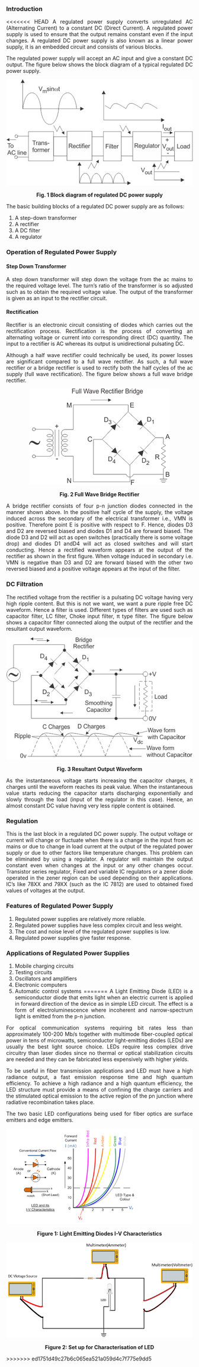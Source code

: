 ### Introduction
<div style="text-align:justify">

<<<<<<< HEAD
A regulated power supply converts unregulated AC (Alternating Current) to a constant DC (Direct Current). A regulated power supply is used to ensure that the output remains constant even if the input changes. A regulated DC power supply is also known as a linear power supply, it is an embedded circuit and consists of various blocks.<br>

The regulated power supply will accept an AC input and give a constant DC output. The figure below shows the block diagram of a typical regulated DC power supply.

<center>

![fig.1](images/ps1.jpg)

**Fig. 1 Block diagram of regulated DC power supply** </center>

The basic building blocks of a regulated DC power supply are as follows:

1. A step-down transformer
2. A rectifier
3. A DC filter
4. A regulator

### **Operation of Regulated Power Supply**

#### **Step Down Transformer**

A step down transformer will step down the voltage from the ac mains to the required voltage level. The turn’s ratio of the transformer is so adjusted such as to obtain the required voltage value. The output of the transformer is given as an input to the rectifier circuit.

#### **Rectification**

Rectifier is an electronic circuit consisting of diodes which carries out the rectification process. Rectification is the process of converting an alternating voltage or current into corresponding direct (DC) quantity. The input to a rectifier is AC whereas its output is unidirectional pulsating DC.

Although a half wave rectifier could technically be used, its power losses are significant compared to a full wave rectifier. As such, a full wave rectifier or a bridge rectifier is used to rectify both the half cycles of the ac supply (full wave rectification). The figure below shows a full wave bridge rectifier.

<center>

![fig.2](images/bridge.jpg)

**Fig. 2 Full Wave Bridge Rectifier** </center>

A bridge rectifier consists of four p-n junction diodes connected in the manner shown above. In the positive half cycle of the supply, the voltage induced across the secondary of the electrical transformer i.e., VMN is positive. Therefore point E is positive with respect to F. Hence, diodes D3 and D2 are reversed biased and diodes D1 and D4 are forward biased. The diode D3 and D2 will act as open switches (practically there is some voltage drop) and diodes D1 andD4 will act as closed switches and will start conducting. Hence a rectified waveform appears at the output of the rectifier as shown in the first figure. When voltage induced in secondary i.e. VMN is negative than D3 and D2 are forward biased with the other two reversed biased and a positive voltage appears at the input of the filter.

### **DC Filtration**

The rectified voltage from the rectifier is a pulsating DC voltage having very high ripple content. But this is not we want, we want a pure ripple free DC waveform. Hence a filter is used. Different types of filters are used such as capacitor filter, LC filter, Choke input filter, π type filter. The figure below shows a capacitor filter connected along the output of the rectifier and the resultant output waveform.

<center>

![fig.3](images/Output-Waveform.jpg)

**Fig. 3 Resultant Output Waveform** </center>

As the instantaneous voltage starts increasing the capacitor charges, it charges until the waveform reaches its peak value. When the instantaneous value starts reducing the capacitor starts discharging exponentially and slowly through the load (input of the regulator in this case). Hence, an almost constant DC value having very less ripple content is obtained.

### **Regulation**

This is the last block in a regulated DC power supply. The output voltage or current will change or fluctuate when there is a change in the input from ac mains or due to change in load current at the output of the regulated power supply or due to other factors like temperature changes. This problem can be eliminated by using a regulator. A regulator will maintain the output constant even when changes at the input or any other changes occur. Transistor series regulator, Fixed and variable IC regulators or a zener diode operated in the zener region can be used depending on their applications. IC’s like 78XX and 79XX (such as the IC 7812) are used to obtained fixed values of voltages at the output.

### **Features of Regulated Power Supply**

1. Regulated power supplies are relatively more reliable.
2. Regulated power supplies have less complex circuit and less weight.
3. The cost and noise level of the regulated power supplies is low.
4. Regulated power supplies give faster response.

### **Applications of Regulated Power Supplies**

1. Mobile charging circuits
2. Testing circuits
3. Oscillators and amplifiers
4. Electronic computers
5. Automatic control systems
=======
A Light Emitting Diode (LED) is a semiconductor diode that emits light when an electric current is applied in forward direction of the device as in simple LED circuit. The effect is a form of electroluminescence where incoherent and narrow-spectrum light is emitted from the p-n junction.

  

For optical communication systems requiring bit rates less than approximately 100-200 Mb/s together with multimode fiber-coupled optical power in tens of microwatts, semiconductor light-emitting diodes (LEDs) are usually the best light source choice. LEDs require less complex drive circuitry than laser diodes since no thermal or optical stabilization circuits are needed and they can be fabricated less expensively with higher yields.

  

To be useful in fiber transmission applications and LED must have a high radiance output, a fast emission response time and high quantum efficiency. To achieve a high radiance and a high quantum efficiency, the LED structure must provide a means of confining the charge carriers and the stimulated optical emission to the active region of the pn junction where radiative recombination takes place.

The two basic LED configurations being used for fiber optics are surface emitters and edge emitters.

<center>
  
![](images/Characteristics.png)  
  

**Figure 1: Light Emitting Diodes I-V Characteristics**

![](images/figure.png)  
  

**Figure 2: Set up for Characterisation of LED**

</center>
>>>>>>> ed1751d49c27b6c065ea521a059d4c7f775e9dd5

</div>